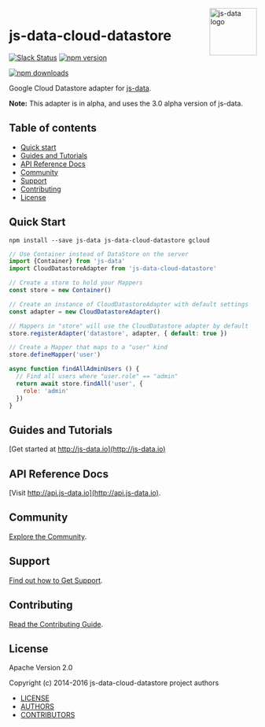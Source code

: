 <img src="https://raw.githubusercontent.com/js-data/js-data/master/js-data.png" alt="js-data logo" title="js-data" align="right" width="96" height="96" />

# js-data-cloud-datastore

[![Slack Status][sl_b]][sl_l]
[![npm version][npm_b]][npm_l]
<!-- [![Circle CI][circle_b]][circle_l] -->
[![npm downloads][dn_b]][dn_l]
<!-- [![Coverage Status][cov_b]][cov_l] -->

Google Cloud Datastore adapter for [js-data](http://www.js-data.io/).

__Note:__ This adapter is in alpha, and uses the 3.0 alpha version of js-data.

## Table of contents

* [Quick start](#quick-start)
* [Guides and Tutorials](#guides-and-tutorials)
* [API Reference Docs](#api-reference-docs)
* [Community](#community)
* [Support](#support)
* [Contributing](#contributing)
* [License](#license)

## Quick Start

```
npm install --save js-data js-data-cloud-datastore gcloud
```

```js
// Use Container instead of DataStore on the server
import {Container} from 'js-data'
import CloudDatastoreAdapter from 'js-data-cloud-datastore'

// Create a store to hold your Mappers
const store = new Container()

// Create an instance of CloudDatastoreAdapter with default settings
const adapter = new CloudDatastoreAdapter()

// Mappers in "store" will use the CloudDatastore adapter by default
store.registerAdapter('datastore', adapter, { default: true })

// Create a Mapper that maps to a "user" kind
store.defineMapper('user')
```

```js
async function findAllAdminUsers () {
  // Find all users where "user.role" == "admin"
  return await store.findAll('user', {
    role: 'admin'
  })
}
```

## Guides and Tutorials

[Get started at http://js-data.io](http://js-data.io)

## API Reference Docs

[Visit http://api.js-data.io](http://api.js-data.io).

## Community

[Explore the Community](http://js-data.io/docs/community).

## Support

[Find out how to Get Support](http://js-data.io/docs/support).

## Contributing

[Read the Contributing Guide](http://js-data.io/docs/contributing).

## License

Apache Version 2.0

Copyright (c) 2014-2016 js-data-cloud-datastore project authors

* [LICENSE](https://github.com/GoogleCloudPlatform/js-data-cloud-datastore/blob/master/LICENSE)
* [AUTHORS](https://github.com/GoogleCloudPlatform/js-data-cloud-datastore/blob/master/AUTHORS)
* [CONTRIBUTORS](https://github.com/GoogleCloudPlatform/js-data-cloud-datastore/blob/master/CONTRIBUTORS)

[sl_b]: http://slack.js-data.io/badge.svg
[sl_l]: http://slack.js-data.io
[npm_b]: https://img.shields.io/npm/v/js-data-cloud-datastore.svg?style=flat
[npm_l]: https://www.npmjs.org/package/js-data-cloud-datastore
[circle_b]: https://img.shields.io/circleci/project/GoogleCloudPlatform/js-data-cloud-datastore/master.svg?style=flat
[circle_l]: https://circleci.com/gh/GoogleCloudPlatform/js-data-cloud-datastore/tree/master
[dn_b]: https://img.shields.io/npm/dm/js-data-cloud-datastore.svg?style=flat
[dn_l]: https://www.npmjs.org/package/js-data-cloud-datastore
[cov_b]: https://img.shields.io/coveralls/GoogleCloudPlatform/js-data-cloud-datastore/master.svg?style=flat
[cov_l]: https://coveralls.io/github/GoogleCloudPlatform/js-data-cloud-datastore?branch=master
